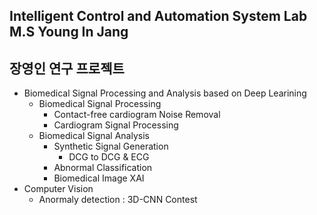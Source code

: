 ## __Intelligent Control and Automation System Lab M.S Young In Jang__  
## 장영인 연구 프로젝트   

* Biomedical Signal Processing and Analysis based on Deep Learining
  * Biomedical Signal Processing  
    * Contact-free cardiogram Noise Removal  
    * Cardiogram Signal Processing
  * Biomedical Signal Analysis  
    * Synthetic Signal Generation  
      * DCG to DCG & ECG
    * Abnormal Classification
    * Biomedical Image XAI
* Computer Vision      
  * Anormaly detection : 3D-CNN Contest    
